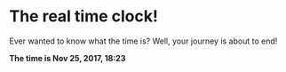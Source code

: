 # The real time clock!

Ever wanted to know what the time is? Well, your journey is about to end!

**The time is Nov 25, 2017, 18:23**